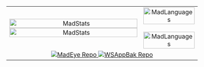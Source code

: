 <div align="center">
  <table border="0" cellspacing="0" cellpadding="0" style="border-collapse: collapse;">
    <tr>
      <td align="center" width="70%">
        <img width="100%" src="https://github-readme-stats.vercel.app/api?username=MadCkull&show_icons=true&theme=transparent&theme=dark#gh-dark-mode-only&count_private=true&hide_border=true&title_color=9932CC&icon_color=9932CC&text_color=c9d1d9" alt="MadStats" />
        <img width="100%" src="https://github-readme-stats.vercel.app/api?username=MadCkull&show_icons=true&theme=transparent&theme=default#gh-light-mode-only&count_private=true&hide_border=true&title_color=9932CC&icon_color=9932CC&text_color=000000" alt="MadStats" />
      </td>
      <td align="center" width="30%">
        <img width="100%" src="https://github-readme-stats.vercel.app/api/top-langs/?username=MadCkull&hide=html&layout=compact&hide_border=true&title_color=9932CC&text_color=c9d1d9&bg_color=0d1117" alt="MadLanguages" />
        <br><br>
        <img width="100%" src="https://github-readme-stats.vercel.app/api/top-langs/?username=MadCkull&hide=html&layout=compact&hide_border=true&title_color=9932CC&text_color=c9d1d9&bg_color=0d1117" alt="MadLanguages" />
      </td>
    </tr>
    <tr align="center">
      <td colspan="2">
        <a href="https://github.com/MadCkull/MadEye">
          <img src="https://github-readme-stats.vercel.app/api/pin/?username=MadCkull&repo=MadEye&hide_border=true&title_color=9932CC&text_color=c9d1d9&bg_color=0d1117" alt="MadEye Repo" />
        </a>
        <a href="https://github.com/MadCkull/WSAppBak">
          <img src="https://github-readme-stats.vercel.app/api/pin/?username=MadCkull&repo=WSAppBak&hide_border=true&title_color=9932CC&text_color=c9d1d9&bg_color=0d1117" alt="WSAppBak Repo" />
        </a>
      </td>
    </tr>
  </table>
</div>

